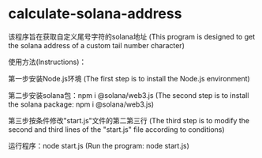 # calculate-solana-address

该程序旨在获取自定义尾号字符的solana地址 (This program is designed to get the solana address of a custom tail number character)

使用方法(Instructions)：

第一步安装Node.js环境 (The first step is to install the Node.js environment)

第二步安装solana包：npm i @solana/web3.js (The second step is to install the solana package: npm i @solana/web3.js)

第三步按条件修改"start.js"文件的第二第三行 (The third step is to modify the second and third lines of the "start.js" file according to conditions)

运行程序：node start.js (Run the program: node start.js)
